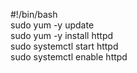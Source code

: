 #!/bin/bash <br />
sudo yum -y update <br />
sudo yum -y install httpd <br />
sudo systemctl start httpd <br />
sudo systemctl enable httpd <br />
